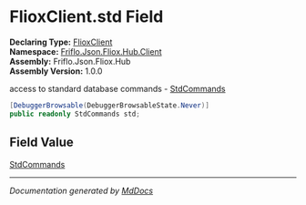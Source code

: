 ﻿<!--  
  <auto-generated>   
    The contents of this file were generated by a tool.  
    Changes to this file may be list if the file is regenerated  
  </auto-generated>   
-->

# FlioxClient.std Field

**Declaring Type:** [FlioxClient](../index.md)  
**Namespace:** [Friflo.Json.Fliox.Hub.Client](../../index.md)  
**Assembly:** Friflo.Json.Fliox.Hub  
**Assembly Version:** 1.0.0

 access to standard database commands \- [StdCommands](../../StdCommands/index.md)

```csharp
[DebuggerBrowsable(DebuggerBrowsableState.Never)]
public readonly StdCommands std;
```

## Field Value

[StdCommands](../../StdCommands/index.md)

___

*Documentation generated by [MdDocs](https://github.com/ap0llo/mddocs)*
